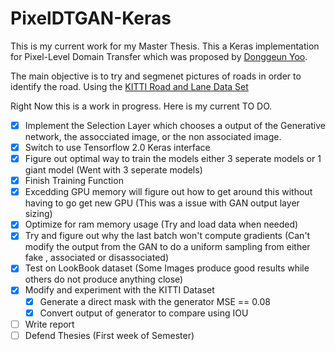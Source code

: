 # PixelDTGAN-Keras

This is my current work for my Master Thesis. This a Keras implementation for Pixel-Level Domain Transfer which was proposed by [Donggeun Yoo](https://dgyoo.github.io/). 

The main objective is to try and segmenet pictures of roads in order to identify the road. Using the [KITTI Road and Lane Data Set](http://www.cvlibs.net/datasets/kitti/eval_road.php)

Right Now this is a work in progress. Here is my current TO DO.

* [x] Implement the Selection Layer which chooses a output of the Generative network, the assocciated image, or the non associated image.
* [x] Switch to use Tensorflow 2.0 Keras interface 
* [x] Figure out optimal way to train the models either 3 seperate models or 1 giant model (Went with 3 seperate models)
* [x] Finish Training Function
* [x] Excedding GPU memory will figure out how to get around this without having to go get new GPU (This was a issue with GAN output layer sizing)
* [x] Optimize for ram memory usage (Try and load data when needed)
* [x] Try and figure out why the last batch won't compute gradients (Can't modify the output from the GAN to do a uniform  sampling from either fake , associated or disassociated)
* [x] Test on LookBook dataset (Some Images produce good results while others do not produce anything close)
* [x] Modify and experiment with the KITTI Dataset 
  * [x] Generate a direct mask with the generator MSE == 0.08
  * [x] Convert output of generator to compare using IOU
* [ ] Write report 
* [ ] Defend Thesies (First week of Semester)
